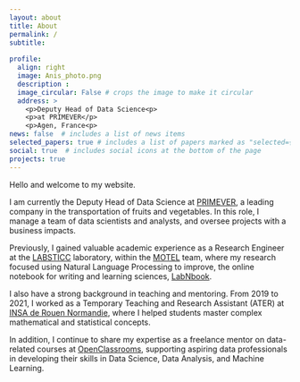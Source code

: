 ```yaml
---
layout: about
title: About
permalink: /
subtitle: 
      
profile:
  align: right
  image: Anis_photo.png
  description : 
  image_circular: False # crops the image to make it circular
  address: >
    <p>Deputy Head of Data Science<p>
    <p>at PRIMEVER</p>
    <p>Agen, France<p>
news: false  # includes a list of news items
selected_papers: true # includes a list of papers marked as "selected={true}"
social: true  # includes social icons at the bottom of the page
projects: true
---
```



Hello and welcome to my website.

I am currently the Deputy Head of Data Science at [PRIMEVER](https://www.reseau-primever.com/en/), a leading company in the transportation of fruits and vegetables. In this role, I manage a team of data scientists and analysts, and oversee projects with a business impacts.

Previously, I gained valuable academic experience as a Research Engineer at the [LABSTICC](https://labsticc.fr/en) laboratory, within the [MOTEL](https://labsticc.fr/fr/equipes/motel) team, where my research focused using Natural Language Processing to improve, the online notebook for writing and learning sciences, [LabNbook](https://labnbook.fr/en/home/). 

I also have a strong background in teaching and mentoring. From 2019 to 2021, I worked as a Temporary Teaching and Research Assistant (ATER) at [INSA de Rouen Normandie](https://www.insa-rouen.fr), where I helped students master complex mathematical and statistical concepts.

In addition, I continue to share my expertise as a freelance mentor on data-related courses at [OpenClassrooms](https://openclassrooms.com/fr/paths/164-data-scientist), supporting aspiring data professionals in developing their skills in Data Science, Data Analysis, and Machine Learning.
